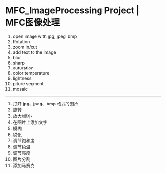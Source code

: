 # MFC_ImageProcessing Project  | MFC图像处理
1. open image with jpg, jpeg, bmp
2. Rotation
3. zoom in/out
4. add text to the image
5. blur
6. sharp
7. suturation
8. color temperature
9. lightness
10. piture segment
11. mosaic
------
1. 打开 jpg、jpeg、bmp 格式的图片
2. 旋转
3. 放大/缩小
4. 在图片上添加文字
5. 模糊
6. 锐化
7. 调节饱和度
8. 调节色温
9. 调节亮度
10. 图片分割
11. 添加马赛克
